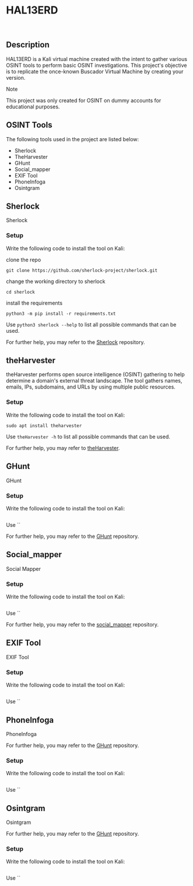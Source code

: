 # HAL13ERD

<br>

## Description

HAL13ERD is a Kali virtual machine created with the intent to gather various OSINT tools to perform basic OSINT investigations. This project's objective is to replicate the once-known Buscador Virtual Machine by creating your version.

> [!NOTE]
> This project was only created for OSINT on dummy accounts for educational purposes.

## OSINT Tools

The following tools used in the project are listed below:
* Sherlock
* TheHarvester
* GHunt
* Social_mapper
* EXIF Tool
* PhoneInfoga
* Osintgram

## Sherlock
Sherlock 


### Setup
Write the following code to install the tool on Kali:

clone the repo
```
git clone https://github.com/sherlock-project/sherlock.git
```

change the working directory to sherlock
```
cd sherlock
```

install the requirements
```
python3 -m pip install -r requirements.txt
```

Use `python3 sherlock --help` to list all possible commands that can be used.

For further help, you may refer to the [Sherlock](https://github.com/sherlock-project/sherlock) repository.

## theHarvester
theHarvester performs open source intelligence (OSINT) gathering to help determine
a domain's external threat landscape. The tool gathers names, emails, IPs, subdomains, and URLs by using multiple public resources.


### Setup
Write the following code to install the tool on Kali:
```
sudo apt install theharvester
```
Use `theHarvester -h` to list all possible commands that can be used.

For further help, you may refer to [theHarvester](https://www.kali.org/tools/theharvester/).

## GHunt
GHunt



### Setup
Write the following code to install the tool on Kali:
```
```
Use ``

For further help, you may refer to the [GHunt](https://github.com/mxrch/GHunt) repository.


## Social_mapper
Social Mapper 

### Setup
Write the following code to install the tool on Kali:
```
```
Use ``

For further help, you may refer to the [social_mapper](https://github.com/Greenwolf/social_mapper) repository.



## EXIF Tool
EXIF Tool

### Setup
Write the following code to install the tool on Kali:
```
```
Use ``


## PhoneInfoga
PhoneInfoga

For further help, you may refer to the [GHunt](https://github.com/mxrch/GHunt) repository.

### Setup
Write the following code to install the tool on Kali:
```
```
Use ``


## Osintgram
Osintgram

For further help, you may refer to the [GHunt](https://github.com/mxrch/GHunt) repository.

### Setup
Write the following code to install the tool on Kali:
```
```
Use ``
